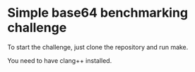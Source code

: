 
# Simple base64 benchmarking challenge

To start the challenge, just clone the repository and run make.

You need to have clang++ installed.

